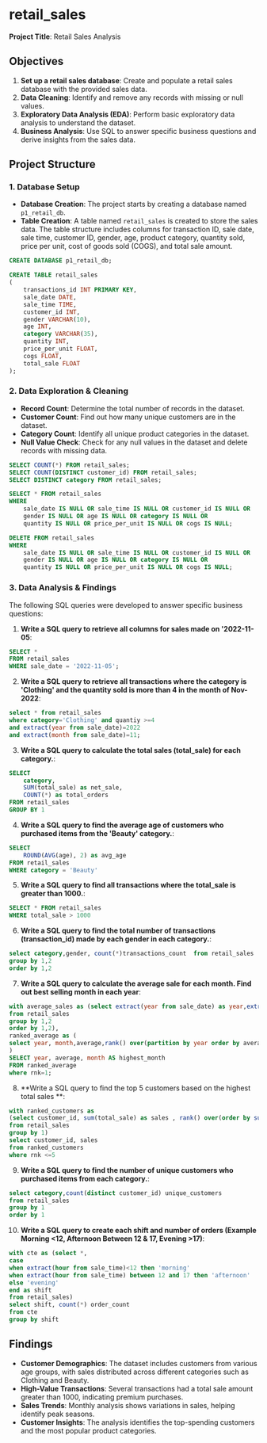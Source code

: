 # retail_sales
**Project Title**: Retail Sales Analysis
## Objectives

1. **Set up a retail sales database**: Create and populate a retail sales database with the provided sales data.
2. **Data Cleaning**: Identify and remove any records with missing or null values.
3. **Exploratory Data Analysis (EDA)**: Perform basic exploratory data analysis to understand the dataset.
4. **Business Analysis**: Use SQL to answer specific business questions and derive insights from the sales data.

## Project Structure

### 1. Database Setup

- **Database Creation**: The project starts by creating a database named `p1_retail_db`.
- **Table Creation**: A table named `retail_sales` is created to store the sales data. The table structure includes columns for transaction ID, sale date, sale time, customer ID, gender, age, product category, quantity sold, price per unit, cost of goods sold (COGS), and total sale amount.

```sql
CREATE DATABASE p1_retail_db;

CREATE TABLE retail_sales
(
    transactions_id INT PRIMARY KEY,
    sale_date DATE,	
    sale_time TIME,
    customer_id INT,	
    gender VARCHAR(10),
    age INT,
    category VARCHAR(35),
    quantity INT,
    price_per_unit FLOAT,	
    cogs FLOAT,
    total_sale FLOAT
);
```

### 2. Data Exploration & Cleaning

- **Record Count**: Determine the total number of records in the dataset.
- **Customer Count**: Find out how many unique customers are in the dataset.
- **Category Count**: Identify all unique product categories in the dataset.
- **Null Value Check**: Check for any null values in the dataset and delete records with missing data.

```sql
SELECT COUNT(*) FROM retail_sales;
SELECT COUNT(DISTINCT customer_id) FROM retail_sales;
SELECT DISTINCT category FROM retail_sales;

SELECT * FROM retail_sales
WHERE 
    sale_date IS NULL OR sale_time IS NULL OR customer_id IS NULL OR 
    gender IS NULL OR age IS NULL OR category IS NULL OR 
    quantity IS NULL OR price_per_unit IS NULL OR cogs IS NULL;

DELETE FROM retail_sales
WHERE 
    sale_date IS NULL OR sale_time IS NULL OR customer_id IS NULL OR 
    gender IS NULL OR age IS NULL OR category IS NULL OR 
    quantity IS NULL OR price_per_unit IS NULL OR cogs IS NULL;
```

### 3. Data Analysis & Findings
The following SQL queries were developed to answer specific business questions:

1. **Write a SQL query to retrieve all columns for sales made on '2022-11-05**:
```sql
SELECT *
FROM retail_sales
WHERE sale_date = '2022-11-05';
```

2. **Write a SQL query to retrieve all transactions where the category is 'Clothing' and the quantity sold is more than 4 in the month of Nov-2022**:
```sql
select * from retail_sales 
where category='Clothing' and quantiy >=4
and extract(year from sale_date)=2022
and extract(month from sale_date)=11;
```

3. **Write a SQL query to calculate the total sales (total_sale) for each category.**:
```sql
SELECT 
    category,
    SUM(total_sale) as net_sale,
    COUNT(*) as total_orders
FROM retail_sales
GROUP BY 1
```

4. **Write a SQL query to find the average age of customers who purchased items from the 'Beauty' category.**:
```sql
SELECT
    ROUND(AVG(age), 2) as avg_age
FROM retail_sales
WHERE category = 'Beauty'
```

5. **Write a SQL query to find all transactions where the total_sale is greater than 1000.**:
```sql
SELECT * FROM retail_sales
WHERE total_sale > 1000
```

6. **Write a SQL query to find the total number of transactions (transaction_id) made by each gender in each category.**:
```sql
select category,gender, count(*)transactions_count  from retail_sales
group by 1,2
order by 1,2
```

7. **Write a SQL query to calculate the average sale for each month. Find out best selling month in each year**:
```sql
with average_sales as (select extract(year from sale_date) as year,extract(month from sale_date) as month,round(avg(total_sale)::numeric,2) average
from retail_sales
group by 1,2
order by 1,2),
ranked_average as (
select year, month,average,rank() over(partition by year order by average desc) as rnk from average_sales
)
SELECT year, average, month AS highest_month
FROM ranked_average
where rnk=1;
```

8. **Write a SQL query to find the top 5 customers based on the highest total sales **:
```sql
with ranked_customers as 
(select customer_id, sum(total_sale) as sales , rank() over(order by sum(total_sale)desc)rnk 
from retail_sales
group by 1)
select customer_id, sales
from ranked_customers 
where rnk <=5
```

9. **Write a SQL query to find the number of unique customers who purchased items from each category.**:
```sql
select category,count(distinct customer_id) unique_customers
from retail_sales
group by 1
order by 1
```

10. **Write a SQL query to create each shift and number of orders (Example Morning <12, Afternoon Between 12 & 17, Evening >17)**:
```sql
with cte as (select *,
case 
when extract(hour from sale_time)<12 then 'morning'
when extract(hour from sale_time) between 12 and 17 then 'afternoon'
else 'evening'
end as shift
from retail_sales)
select shift, count(*) order_count
from cte
group by shift
```

## Findings

- **Customer Demographics**: The dataset includes customers from various age groups, with sales distributed across different categories such as Clothing and Beauty.
- **High-Value Transactions**: Several transactions had a total sale amount greater than 1000, indicating premium purchases.
- **Sales Trends**: Monthly analysis shows variations in sales, helping identify peak seasons.
- **Customer Insights**: The analysis identifies the top-spending customers and the most popular product categories.
